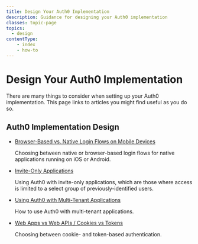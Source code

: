 ```yaml
---
title: Design Your Auth0 Implementation
description: Guidance for designing your Auth0 implementation
classes: topic-page
topics:
  - design
contentType:
    - index
    - how-to
---
```


<div class="topic-page-header">
  <div data-name="example" class="topic-page-badge"></div>
  <h1>Design Your Auth0 Implementation</h1>
  <p>
    There are many things to consider when setting up your Auth0 implementation. This page links to articles you might find useful as you do so.
  </p>
</div>

<h2>Auth0 Implementation Design</h2>

<ul class="topic-links">
  <li>
    <i class="icon icon-budicon-715"></i><a href="/design/browser-based-vs-native-experience-on-mobile">Browser-Based vs. Native Login Flows on Mobile Devices</a>
    <p>
      Choosing between native or browser-based login flows for native applications running on iOS or Android.
    </p>
  </li>
  <li>
    <i class="icon icon-budicon-715"></i><a href="/design/creating-invite-only-applications">Invite-Only Applications</a>
    <p>
      Using Auth0 with invite-only applications, which are those where access is limited to a select group of previously-identified users.
    </p>
  </li>
  <li>
    <i class="icon icon-budicon-715"></i><a href="/design/using-auth0-with-multi-tenant-apps">Using Auth0 with Multi-Tenant Applications</a>
    <p>
      How to use Auth0 with multi-tenant applications.
    </p>
  </li>
  <li>
    <i class="icon icon-budicon-715"></i><a href="/design/web-apps-vs-web-apis-cookies-vs-tokens">Web Apps vs Web APIs / Cookies vs Tokens</a>
    <p>
      Choosing between cookie- and token-based authentication.
    </p>
  </li>
</ul>